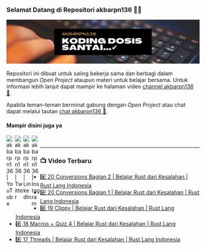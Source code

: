 ### Selamat Datang di Repositori akbarpn136 🙏🏻

![akbarpn136](4kb4rpn136.png)

Repositori ini dibuat untuk saling bekerja sama dan berbagi dalam membangun _Open Project_ ataupun materi untuk belajar 
bersama. Untuk informasi lebih lanjut dapat mampir ke halaman video 
[channel akbarpn136 🎥](https://youtube.com/user/akbarpn136).

Apabila teman-teman berminat gabung dengan _Open Project_ atau chat dapat melalui tautan 
[chat akbarpn136 💬](https://discord.gg/7dTG9sg).

#### Mampir disini juga ya
[<img align="left" alt="akbarpn136 | YouTube" width="22px" src="https://cdn.jsdelivr.net/npm/simple-icons@v3/icons/youtube.svg" />][youtube]
[<img align="left" alt="akbarpn136 | Twitter" width="22px" src="https://cdn.jsdelivr.net/npm/simple-icons@v3/icons/twitter.svg" />][twitter]
[<img align="left" alt="akbarpn136 | LinkedIn" width="22px" src="https://cdn.jsdelivr.net/npm/simple-icons@v3/icons/linkedin.svg" />][linkedin]
[<img align="left" alt="akbarpn136 | Instagram" width="22px" src="https://cdn.jsdelivr.net/npm/simple-icons@v3/icons/instagram.svg" />][instagram]

[twitter]: https://twitter.com/akbarpn136
[youtube]: https://www.youtube.com/user/akbarpn136
[instagram]: https://instagram.com/akbarpn136
[linkedin]: https://www.linkedin.com/in/arizal-akbar-zikri-63461458/

<br />

---

### 📺 Video Terbaru
<!-- YOUTUBE:START -->
- [#️⃣ 20 Conversions Bagian 2 | Belajar Rust dari Kesalahan | Rust Lang Indonesia](https://www.youtube.com/watch?v=vCGGzCLxAPU)
- [#️⃣ 20 Conversions Bagian 1 | Belajar Rust dari Kesalahan | Rust Lang Indonesia](https://www.youtube.com/watch?v=ljL8cDwqjfA)
- [#️⃣ 19 Clippy | Belajar Rust dari Kesalahan | Rust Lang Indonesia](https://www.youtube.com/watch?v=VxjnaONK77s)
- [#️⃣ 18 Macros + Quiz 4 | Belajar Rust dari Kesalahan | Rust Lang Indonesia](https://www.youtube.com/watch?v=3DZa-mOpnew)
- [#️⃣ 17 Threads | Belajar Rust dari Kesalahan | Rust Lang Indonesia](https://www.youtube.com/watch?v=yKM8oJem63k)
<!-- YOUTUBE:END -->

